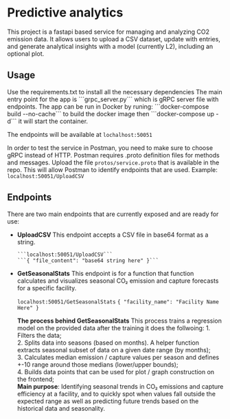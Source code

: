 <h1>Predictive analytics</h1>
This project is a fastapi based service for managing and analyzing CO2 emission data. 
It allows users to upload a CSV dataset, update with entries, and generate analytical insights with a model (currently L2), 
including an optional plot.

<h2>Usage</h2>
Use the requirements.txt to install all the necessary dependencies
The main entry point for the app is ```grpc_server.py``` which is gRPC server file with endpoints.
The app can be run in Docker by runing: 
```docker-compose build --no-cache``` to build the docker image 
then ```docker-compose up -d``` it will start the container.

The endpoints will be available at ```lochalhost:50051```

In order to test the service in Postman, you need to make sure to choose gRPC instead of HTTP. Postman requires .proto definition files
for methods and messages. Upload the file ```protos/service.proto``` that is available in the repo. This will allow Postman to identify endpoints 
that are used.
Example: ```localhost:50051/UploadCSV```

<h2>Endpoints</h2>
There are two main endpoints that are currently exposed and are ready for use:
<ul>
  <li><b> UploadCSV </b> This endpoint accepts a CSV file in base64 format as a string.
    
    ```localhost:50051/UploadCSV```
    ```{ "file_content": "base64 string here" }```
    
  </li>
    
  <li><b>GetSeasonalStats</b> This endpoint is for a function that function calculates and visualizes seasonal CO₂ emission and capture forecasts for a specific facility.
    
   ```localhost:50051/GetSeasonalStats```
   ```{ "facility_name": "Facility Name Here" }```

   <b>The process behind GetSeasonalStats</b>
   This process trains a regression model on the provided data after the training it does the follwoing:
       1. Filters the data;  
       2. Splits data into seasons (based on months). A helper function extracts seasonal subset of data on a given date range (by months);  
       3. Calculates median emission / capture values per season and defines +-10 range around those medians (lower/upper bounds);  
       4. Builds data points that can be used for plot / graph construction on the frontend;  
       <b>Main purpose</b>: Identifying seasonal trends in CO₂ emissions and capture efficiency at a facility, and to quickly spot when values fall outside the expected range as well as predicting future trends based on the historical data and seasonality.
    </li>
</ul>
